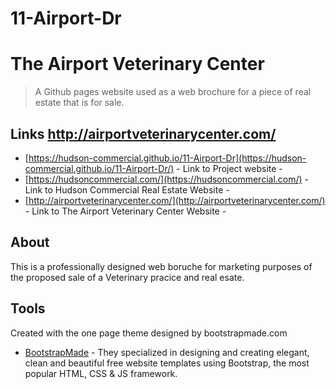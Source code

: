 # 11-Airport-Dr


# The Airport Veterinary Center
> A Github pages website used as a web brochure for a piece of real estate that is for sale.



## Links http://airportveterinarycenter.com/

- [https://hudson-commercial.github.io/11-Airport-Dr](https://hudson-commercial.github.io/11-Airport-Dr/) - Link to Project website - 
- [https://hudsoncommercial.com/](https://hudsoncommercial.com/) - Link to Hudson Commercial Real Estate Website - 
- [http://airportveterinarycenter.com/](http://airportveterinarycenter.com/) - Link to The Airport Veterinary Center Website - 


## About

This is a professionally designed web boruche for marketing purposes of the proposed sale of a Veterinary pracice and real esate.

## Tools

Created with the one page theme designed by bootstrapmade.com

- [BootstrapMade](https://bootstrapmade.com/) - They specialized in designing and creating elegant, clean and beautiful
free website templates using Bootstrap, the most popular HTML, CSS & JS framework.
